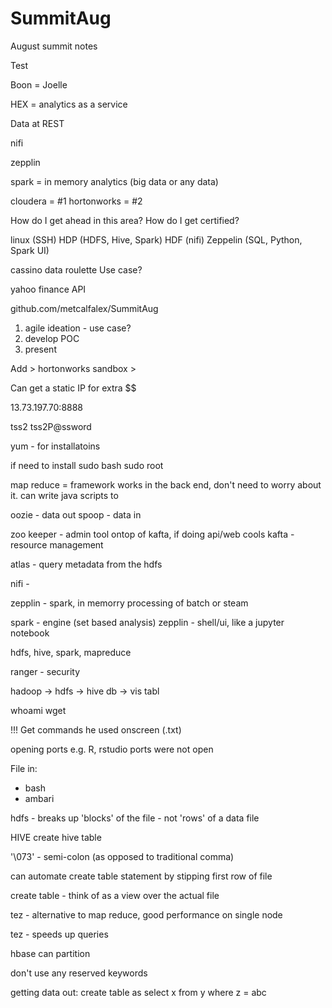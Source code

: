 # SummitAug
August summit notes

Test


Boon = Joelle

HEX = analytics as a service

Data at REST

nifi

zepplin

spark = in memory analytics (big data or any data)

cloudera = #1 
hortonworks = #2

How do I get ahead in this area?
How do I get certified?

linux (SSH)
HDP (HDFS, Hive, Spark)
HDF (nifi)
Zeppelin (SQL, Python, Spark UI)

cassino data
roulette
Use case?

yahoo finance API


github.com/metcalfalex/SummitAug


1. agile ideation - use case?
2. develop POC
3. present


Add > hortonworks sandbox > 

Can get a static IP for extra $$

13.73.197.70:8888

tss2
tss2P@ssword

yum - for installatoins

if need to install
sudo bash
sudo root

map reduce = framework
works in the back end, don't need to worry about it. can write java scripts to 


oozie - data out
spoop - data in

zoo keeper - admin tool ontop of kafta, if doing api/web cools
kafta - resource management

atlas - query metadata from the hdfs

nifi - 

zepplin - spark, in memorry processing of batch or steam

spark - engine (set based analysis)
zepplin - shell/ui, like a jupyter notebook

hdfs, hive, spark, mapreduce

ranger - security

hadoop -> hdfs -> hive db -> vis tabl

whoami
wget

!!! Get commands he used onscreen (.txt)

opening ports
e.g. R, rstudio ports were not open


File in:
 - bash
 - ambari

hdfs - breaks up 'blocks' of the file - not 'rows' of a data file

HIVE
create hive table

'\073' - semi-colon (as opposed to traditional comma)

can automate create table statement by stipping first row of file

create table - think of as a view over the actual file

tez - alternative to map reduce, good performance on single node

tez - speeds up queries

hbase can partition

don't use any reserved keywords

getting data out:
create table as select x from y where z = abc



